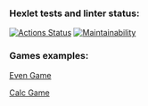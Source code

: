 ### Hexlet tests and linter status:
[![Actions Status](https://github.com/Esthiy/java-project-61/workflows/hexlet-check/badge.svg)](https://github.com/Esthiy/java-project-61/actions)
[![Maintainability](https://api.codeclimate.com/v1/badges/bc953fb0ab378995dab3/maintainability)](https://codeclimate.com/github/Esthiy/java-project-61/maintainability)


### Games examples:
[Even Game](https://asciinema.org/a/S5wS0G0xkXvlXZClS8l8XSbBE)

[Calc Game](https://asciinema.org/a/g1Ce7uqNqYhQHHq8oP2Zpmxfr)